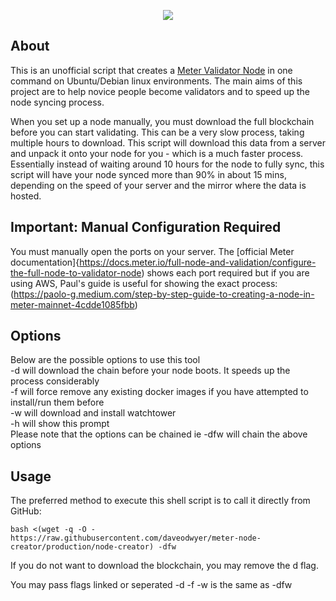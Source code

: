 <p align="center"><img src="https://uploads-ssl.webflow.com/604d7b0daca4e5a5b86d64ef/60553b8f72e4ff447f121f59_logo.png" /></p>

## About 

This is an unofficial script that creates a [Meter Validator Node](https://docs.meter.io/full-node-and-validation/setup-full-node) in one command on Ubuntu/Debian linux environments. 
The main aims of this project are to help novice people become validators and to speed up the node syncing process.

When you set up a node manually, you must download the full blockchain before you can start validating. This can be a 
very slow process, taking multiple hours to download. This script will download this data from a server and unpack it 
onto your node for you - which is a much faster process. Essentially instead of waiting around 10 hours for the node to 
fully sync, this script will have your node synced more than 90% in about 15 mins, depending on the speed of your server 
and the mirror where the data is hosted. 

## Important: Manual Configuration Required
You must manually open the ports on your server. The 
[official Meter documentation]{https://docs.meter.io/full-node-and-validation/configure-the-full-node-to-validator-node) shows
each port required but if you are using AWS, Paul's guide is useful for showing the exact process: (https://paolo-g.medium.com/step-by-step-guide-to-creating-a-node-in-meter-mainnet-4cdde1085fbb)

## Options

Below are the possible options to use this tool<br>
-d will download the chain before your node boots. It speeds up the process considerably<br>
-f will force remove any existing docker images if you have attempted to install/run them before<br>
-w will download and install watchtower<br>
-h will show this prompt<br>
Please note that the options can be chained ie -dfw will chain the above options<br>

## Usage

The preferred method to execute this shell script is to call it directly from GitHub:
```shell
bash <(wget -q -O - https://raw.githubusercontent.com/daveodwyer/meter-node-creator/production/node-creator) -dfw
```

If you do not want to download the blockchain, you may remove the d flag.

You may pass flags linked or seperated
-d -f -w is the same as -dfw
